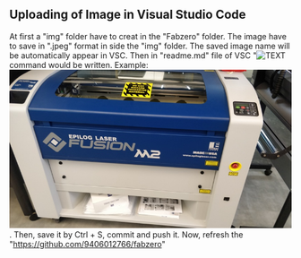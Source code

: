 ## Uploading of Image in Visual Studio Code

At first a "img" folder have to creat in the "Fabzero" folder.
The image have to save in ".jpeg" format in side the "img" folder.
The saved image name will be automatically appear in VSC.
Then in "readme.md" file of VSC "![TEXT](img/.......jpeg "TEXT") command would be written.
Example: ![Laser Cutter](img/Lasercutter.jpeg "Lase Cutter").
Then, save it by Ctrl + S, commit and push it.
Now, refresh the "https://github.com/9406012766/fabzero"